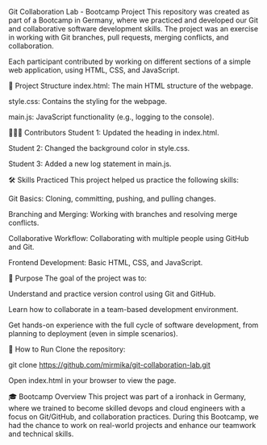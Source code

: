 Git Collaboration Lab - Bootcamp Project
This repository was created as part of a Bootcamp in Germany, where we practiced and developed our Git and collaborative software development skills. The project was an exercise in working with Git branches, pull requests, merging conflicts, and collaboration.

Each participant contributed by working on different sections of a simple web application, using HTML, CSS, and JavaScript.

📁 Project Structure
index.html: The main HTML structure of the webpage.

style.css: Contains the styling for the webpage.

main.js: JavaScript functionality (e.g., logging to the console).

🧑‍🤝‍🧑 Contributors
Student 1: Updated the heading in index.html.

Student 2: Changed the background color in style.css.

Student 3: Added a new log statement in main.js.

🛠️ Skills Practiced
This project helped us practice the following skills:

Git Basics: Cloning, committing, pushing, and pulling changes.

Branching and Merging: Working with branches and resolving merge conflicts.

Collaborative Workflow: Collaborating with multiple people using GitHub and Git.

Frontend Development: Basic HTML, CSS, and JavaScript.

🚀 Purpose
The goal of the project was to:

Understand and practice version control using Git and GitHub.

Learn how to collaborate in a team-based development environment.

Get hands-on experience with the full cycle of software development, from planning to deployment (even in simple scenarios).

🔧 How to Run
Clone the repository:

git clone https://github.com/mirmika/git-collaboration-lab.git

Open index.html in your browser to view the page.

🎓 Bootcamp Overview
This project was part of a ironhack in Germany, where we trained to become skilled devops and cloud engineers with a focus on Git/GitHub, and collaboration practices. During this Bootcamp, we had the chance to work on real-world projects and enhance our teamwork and technical skills.

